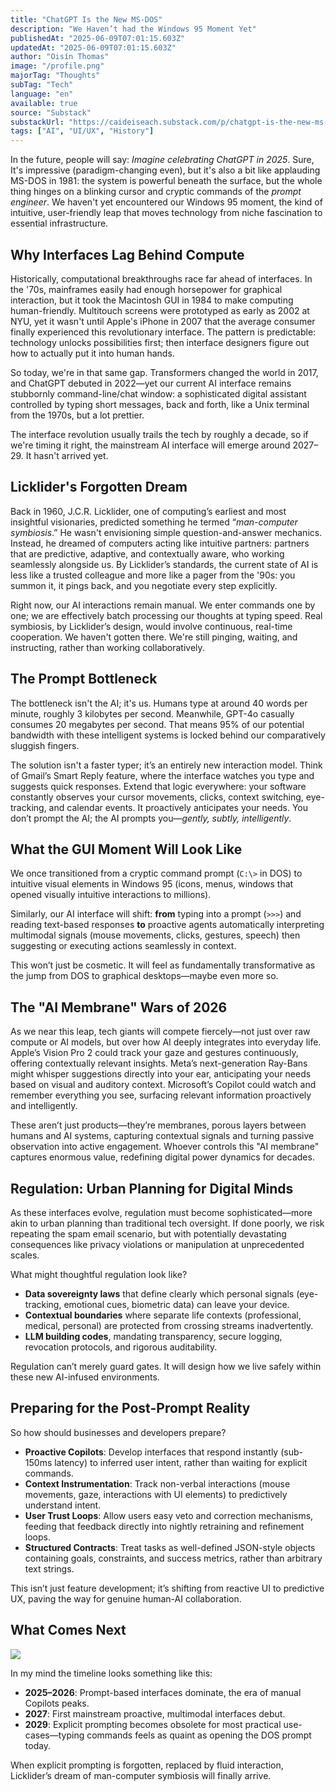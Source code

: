 ```yaml
---
title: "ChatGPT Is the New MS-DOS"
description: "We Haven’t had the Windows 95 Moment Yet"
publishedAt: "2025-06-09T07:01:15.603Z"
updatedAt: "2025-06-09T07:01:15.603Z"
author: "Oisín Thomas"
image: "/profile.png"
majorTag: "Thoughts"
subTag: "Tech"
language: "en"
available: true
source: "Substack"
substackUrl: "https://caideiseach.substack.com/p/chatgpt-is-the-new-ms-dos"
tags: ["AI", "UI/UX", "History"]
---
```


In the future, people will say: _Imagine celebrating ChatGPT in 2025_. Sure, It's impressive (paradigm-changing even), but it's also a bit like applauding MS-DOS in 1981: the system is powerful beneath the surface, but the whole thing hinges on a blinking cursor and cryptic commands of the _prompt engineer_. We haven't yet encountered our Windows 95 moment, the kind of intuitive, user-friendly leap that moves technology from niche fascination to essential infrastructure.

Why Interfaces Lag Behind Compute
---------------------------------

Historically, computational breakthroughs race far ahead of interfaces. In the '70s, mainframes easily had enough horsepower for graphical interaction, but it took the Macintosh GUI in 1984 to make computing human-friendly. Multitouch screens were prototyped as early as 2002 at NYU, yet it wasn't until Apple's iPhone in 2007 that the average consumer finally experienced this revolutionary interface. The pattern is predictable: technology unlocks possibilities first; then interface designers figure out how to actually put it into human hands.


So today, we're in that same gap. Transformers changed the world in 2017, and ChatGPT debuted in 2022—yet our current AI interface remains stubbornly command-line/chat window: a sophisticated digital assistant controlled by typing short messages, back and forth, like a Unix terminal from the 1970s, but a lot prettier.

The interface revolution usually trails the tech by roughly a decade, so if we're timing it right, the mainstream AI interface will emerge around 2027–29. It hasn't arrived yet.

Licklider's Forgotten Dream
---------------------------

Back in 1960, J.C.R. Licklider, one of computing’s earliest and most insightful visionaries, predicted something he termed “_man-computer symbiosis_.” He wasn't envisioning simple question-and-answer mechanics. Instead, he dreamed of computers acting like intuitive partners: partners that are predictive, adaptive, and contextually aware, who working seamlessly alongside us. By Licklider’s standards, the current state of AI is less like a trusted colleague and more like a pager from the '90s: you summon it, it pings back, and you negotiate every step explicitly.

Right now, our AI interactions remain manual. We enter commands one by one; we are effectively batch processing our thoughts at typing speed. Real symbiosis, by Licklider’s design, would involve continuous, real-time cooperation. We haven't gotten there. We're still pinging, waiting, and instructing, rather than working collaboratively.

The Prompt Bottleneck
---------------------

The bottleneck isn't the AI; it's us. Humans type at around 40 words per minute, roughly 3 kilobytes per second. Meanwhile, GPT-4o casually consumes 20 megabytes per second. That means 95% of our potential bandwidth with these intelligent systems is locked behind our comparatively sluggish fingers.

The solution isn't a faster typer; it’s an entirely new interaction model. Think of Gmail’s Smart Reply feature, where the interface watches you type and suggests quick responses. Extend that logic everywhere: your software constantly observes your cursor movements, clicks, context switching, eye-tracking, and calendar events. It proactively anticipates your needs. You don’t prompt the AI; the AI prompts you—_gently, subtly, intelligently_.

What the GUI Moment Will Look Like
----------------------------------

We once transitioned from a cryptic command prompt (`C:\>` in DOS) to intuitive visual elements in Windows 95 (icons, menus, windows that opened visually intuitive interactions to millions).

Similarly, our AI interface will shift: **from** typing into a prompt (`>>>`) and reading text-based responses **to** proactive agents automatically interpreting multimodal signals (mouse movements, clicks, gestures, speech) then suggesting or executing actions seamlessly in context.

This won’t just be cosmetic. It will feel as fundamentally transformative as the jump from DOS to graphical desktops—maybe even more so.

The "AI Membrane" Wars of 2026
------------------------------

As we near this leap, tech giants will compete fiercely—not just over raw compute or AI models, but over how AI deeply integrates into everyday life. Apple’s Vision Pro 2 could track your gaze and gestures continuously, offering contextually relevant insights. Meta’s next-generation Ray-Bans might whisper suggestions directly into your ear, anticipating your needs based on visual and auditory context. Microsoft’s Copilot could watch and remember everything you see, surfacing relevant information proactively and intelligently.

These aren’t just products—they’re membranes, porous layers between humans and AI systems, capturing contextual signals and turning passive observation into active engagement. Whoever controls this "AI membrane" captures enormous value, redefining digital power dynamics for decades.

Regulation: Urban Planning for Digital Minds
--------------------------------------------

As these interfaces evolve, regulation must become sophisticated—more akin to urban planning than traditional tech oversight. If done poorly, we risk repeating the spam email scenario, but with potentially devastating consequences like privacy violations or manipulation at unprecedented scales.

What might thoughtful regulation look like?

- **Data sovereignty laws** that define clearly which personal signals (eye-tracking, emotional cues, biometric data) can leave your device.
- **Contextual boundaries** where separate life contexts (professional, medical, personal) are protected from crossing streams inadvertently.
- **LLM building codes**, mandating transparency, secure logging, revocation protocols, and rigorous auditability.
    

Regulation can’t merely guard gates. It will design how we live safely within these new AI-infused environments.

Preparing for the Post-Prompt Reality
-------------------------------------

So how should businesses and developers prepare?

- **Proactive Copilots**: Develop interfaces that respond instantly (sub-150ms latency) to inferred user intent, rather than waiting for explicit commands.
- **Context Instrumentation**: Track non-verbal interactions (mouse movements, gaze, interactions with UI elements) to predictively understand intent.
- **User Trust Loops**: Allow users easy veto and correction mechanisms, feeding that feedback directly into nightly retraining and refinement loops.
- **Structured Contracts**: Treat tasks as well-defined JSON-style objects containing goals, constraints, and success metrics, rather than arbitrary text strings.

This isn’t just feature development; it’s shifting from reactive UI to predictive UX, paving the way for genuine human-AI collaboration.

What Comes Next
---------------

![](https://substack-post-media.s3.amazonaws.com/public/images/5eec40c3-6153-43d5-a553-8d37aae4f788_897x277.png)

In my mind the timeline looks something like this:

- **2025–2026**: Prompt-based interfaces dominate, the era of manual Copilots peaks.
- **2027**: First mainstream proactive, multimodal interfaces debut.
- **2029**: Explicit prompting becomes obsolete for most practical use-cases—typing commands feels as quaint as opening the DOS prompt today.
    

When explicit prompting is forgotten, replaced by fluid interaction, Licklider’s dream of man-computer symbiosis will finally arrive.
